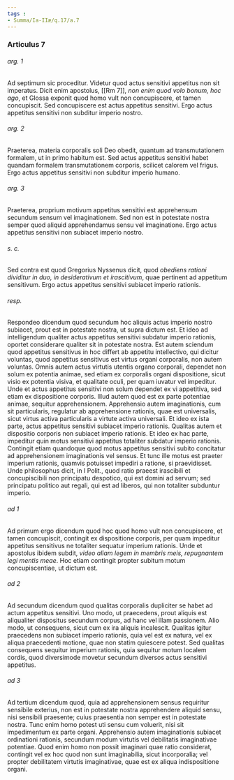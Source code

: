 ```yaml
---
tags : 
- Summa/Ia-IIæ/q.17/a.7
---
```


### Articulus 7

###### arg. 1
Ad septimum sic proceditur. Videtur quod actus sensitivi appetitus non sit imperatus. Dicit enim apostolus, [[Rm 7]], *non enim quod volo bonum, hoc ago*, et Glossa exponit quod homo vult non concupiscere, et tamen concupiscit. Sed concupiscere est actus appetitus sensitivi. Ergo actus appetitus sensitivi non subditur imperio nostro.

###### arg. 2
Praeterea, materia corporalis soli Deo obedit, quantum ad transmutationem formalem, ut in primo habitum est. Sed actus appetitus sensitivi habet quandam formalem transmutationem corporis, scilicet calorem vel frigus. Ergo actus appetitus sensitivi non subditur imperio humano.

###### arg. 3
Praeterea, proprium motivum appetitus sensitivi est apprehensum secundum sensum vel imaginationem. Sed non est in potestate nostra semper quod aliquid apprehendamus sensu vel imaginatione. Ergo actus appetitus sensitivi non subiacet imperio nostro.

###### s. c.
Sed contra est quod Gregorius Nyssenus dicit, quod *obediens rationi dividitur in duo, in desiderativum et irascitivum*, quae pertinent ad appetitum sensitivum. Ergo actus appetitus sensitivi subiacet imperio rationis.

###### resp.
Respondeo dicendum quod secundum hoc aliquis actus imperio nostro subiacet, prout est in potestate nostra, ut supra dictum est. Et ideo ad intelligendum qualiter actus appetitus sensitivi subdatur imperio rationis, oportet considerare qualiter sit in potestate nostra. Est autem sciendum quod appetitus sensitivus in hoc differt ab appetitu intellectivo, qui dicitur voluntas, quod appetitus sensitivus est virtus organi corporalis, non autem voluntas. Omnis autem actus virtutis utentis organo corporali, dependet non solum ex potentia animae, sed etiam ex corporalis organi dispositione, sicut visio ex potentia visiva, et qualitate oculi, per quam iuvatur vel impeditur. Unde et actus appetitus sensitivi non solum dependet ex vi appetitiva, sed etiam ex dispositione corporis. Illud autem quod est ex parte potentiae animae, sequitur apprehensionem. Apprehensio autem imaginationis, cum sit particularis, regulatur ab apprehensione rationis, quae est universalis, sicut virtus activa particularis a virtute activa universali. Et ideo ex ista parte, actus appetitus sensitivi subiacet imperio rationis. Qualitas autem et dispositio corporis non subiacet imperio rationis. Et ideo ex hac parte, impeditur quin motus sensitivi appetitus totaliter subdatur imperio rationis. Contingit etiam quandoque quod motus appetitus sensitivi subito concitatur ad apprehensionem imaginationis vel sensus. Et tunc ille motus est praeter imperium rationis, quamvis potuisset impediri a ratione, si praevidisset. Unde philosophus dicit, in I Polit., quod ratio praeest irascibili et concupiscibili non principatu despotico, qui est domini ad servum; sed principatu politico aut regali, qui est ad liberos, qui non totaliter subduntur imperio.

###### ad 1
Ad primum ergo dicendum quod hoc quod homo vult non concupiscere, et tamen concupiscit, contingit ex dispositione corporis, per quam impeditur appetitus sensitivus ne totaliter sequatur imperium rationis. Unde et apostolus ibidem subdit, *video aliam legem in membris meis, repugnantem legi mentis meae*. Hoc etiam contingit propter subitum motum concupiscentiae, ut dictum est.

###### ad 2
Ad secundum dicendum quod qualitas corporalis dupliciter se habet ad actum appetitus sensitivi. Uno modo, ut praecedens, prout aliquis est aliqualiter dispositus secundum corpus, ad hanc vel illam passionem. Alio modo, ut consequens, sicut cum ex ira aliquis incalescit. Qualitas igitur praecedens non subiacet imperio rationis, quia vel est ex natura, vel ex aliqua praecedenti motione, quae non statim quiescere potest. Sed qualitas consequens sequitur imperium rationis, quia sequitur motum localem cordis, quod diversimode movetur secundum diversos actus sensitivi appetitus.

###### ad 3
Ad tertium dicendum quod, quia ad apprehensionem sensus requiritur sensibile exterius, non est in potestate nostra apprehendere aliquid sensu, nisi sensibili praesente; cuius praesentia non semper est in potestate nostra. Tunc enim homo potest uti sensu cum voluerit, nisi sit impedimentum ex parte organi. Apprehensio autem imaginationis subiacet ordinationi rationis, secundum modum virtutis vel debilitatis imaginativae potentiae. Quod enim homo non possit imaginari quae ratio considerat, contingit vel ex hoc quod non sunt imaginabilia, sicut incorporalia; vel propter debilitatem virtutis imaginativae, quae est ex aliqua indispositione organi.

